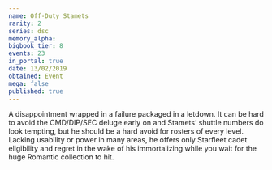 ```yaml
---
name: Off-Duty Stamets
rarity: 2
series: dsc
memory_alpha:
bigbook_tier: 8
events: 23
in_portal: true
date: 13/02/2019
obtained: Event
mega: false
published: true
---
```


A disappointment wrapped in a failure packaged in a letdown. It can be hard to avoid the CMD/DIP/SEC deluge early on and Stamets’ shuttle numbers do look tempting, but he should be a hard avoid for rosters of every level. Lacking usability or power in many areas, he offers only Starfleet cadet eligibility and regret in the wake of his immortalizing while you wait for the huge Romantic collection to hit.
